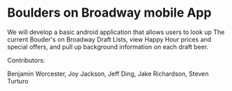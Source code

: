 # Boulders on Broadway mobile App

We will develop a basic android application that allows users to look up The current Bouder's on Broadway Draft Lists, view Happy Hour prices and special offers, and pull up background information on each draft beer. 

Contributors:

Benjamin Worcester, 
Joy Jackson, 
Jeff Ding, 
Jake Richardson, 
Steven Turturo
